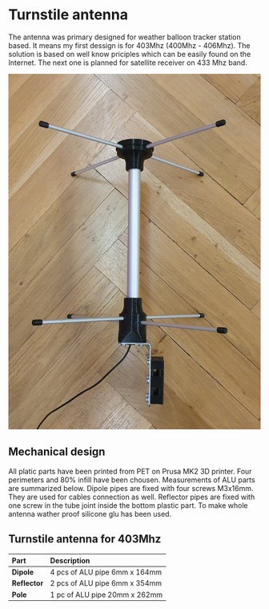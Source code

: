 # Turnstile antenna
The antenna was primary designed for weather balloon tracker station based. It means my first dessign is for 403Mhz (400Mhz - 406Mhz). The solution is based on well know priciples which can be easily found on the Internet. The next one is planned for satellite receiver on 433 Mhz band.

![Turnstile Antenna](images/20220124_175708.jpg)

## Mechanical design
All platic parts have been printed from PET on Prusa MK2 3D printer. Four perimeters and 80% infill have been chousen. 
Measurements of ALU parts are summarized below. Dipole pipes are fixed with four screws M3x16mm. They are used for cables connection as well. Reflector pipes are fixed with one screw in the tube joint inside the bottom plastic part. To make whole antenna wather proof silicone glu has been used.

## Turnstile antenna for 403Mhz

|Part|Description|
| :--- | :--- |
| **Dipole** |  4 pcs of ALU pipe 6mm x 164mm |
| **Reflector** |  2 pcs of ALU pipe 6mm x 354mm |
| **Pole** | 1 pc of ALU pipe 20mm x 262mm|
